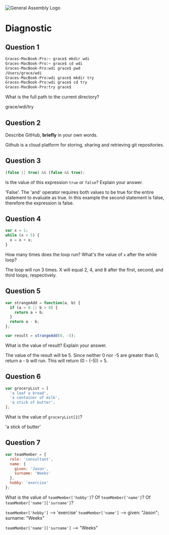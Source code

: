![General Assembly Logo](http://i.imgur.com/ke8USTq.png)

# Diagnostic

## Question 1

```sh
Graces-MacBook-Pro:~ grace$ mkdir wdi
Graces-MacBook-Pro:~ grace$ cd wdi
Graces-MacBook-Pro:wdi grace$ pwd
/Users/grace/wdi
Graces-MacBook-Pro:wdi grace$ mkdir try
Graces-MacBook-Pro:wdi grace$ cd try
Graces-MacBook-Pro:try grace$
```

What is the full path to the current directory?

grace/wdi/try

## Question 2

Describe GitHub, **briefly** in your own words.

Github is a cloud platform for storing, sharing and retrieving git repositories.

## Question 3

```js
(false || true) && (false && true);
```

Is the value of this expression `true` or `false`?  Explain your answer.

'False'. The 'and' operator requires both values to be true for the entire
statement to evaluate as true.  In this example the second statement is false,
therefore the expression is false.

## Question 4

```js
var x = 1;
while (x < 5) {
  x = x + x;
}
```

How many times does the loop run?  What's the value of `x` after the while loop?

The loop will run 3 times.  X will equal 2, 4, and 8 after the first, second,
and third loops, respectively.

## Question 5

```js
var strangeAdd = function(a, b) {
  if (a > 0 || b > 0) {
    return a + b;
  }
  return a - b;
};

var result = strangeAdd(0, -5);
```

What is the value of result?  Explain your answer.

The value of the result will be 5.  Since neither 0 nor -5 are greater than 0,
return a - b will run.  This will return (0 - (-5)) = 5.

## Question 6

```js
var groceryList = [
  'a loaf a bread',
  'a container of milk',
  'a stick of butter',
];
```

What is the value of `groceryList[2]`?

'a stick of butter'

## Question 7

```js
var teamMember = {
  role: 'consultant',
  name: {
    given: 'Jason',
    surname: 'Weeks'
  },
  hobby: 'exercise'
};
```

What is the value of `teamMember['hobby']`?  Of `teamMember['name']`?  Of
`teamMember['name']['surname']`?

`teamMember['hobby']` --> 'exercise'
`teamMember['name']` --> given: "Jason";
                         surname: "Weeks"

`teamMember['name']['surname']` --> "Weeks"
